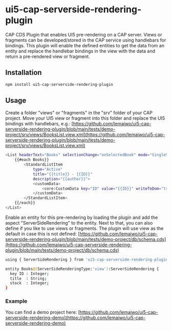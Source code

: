 # ui5-cap-serverside-rendering-plugin
CAP CDS Plugin that enables UI5 pre-rendering on a CAP server. Views or fragments can be developed/stored in the CAP service using handlebars for bindings. This plugin will enable the defined entities to get the data from an entity and replace the handlebar bindings in the view with the data and return a pre-rendered view or fragment. 

## Installation

```sh
npm install ui5-cap-serverside-rendering-plugin
```

## Usage

Create a folder "views" or "fragments" in the "srv" folder of your CAP project. Move your UI5 view or fragment into this folder and replace the UI5 bindings with handlebars, e.g.:
[https://github.com/lemaiwo/ui5-cap-serverside-rendering-plugin/blob/main/tests/demo-project/srv/views/BooksList.view.xml](https://github.com/lemaiwo/ui5-cap-serverside-rendering-plugin/blob/main/tests/demo-project/srv/views/BooksList.view.xml)
```sh
<List headerText="Books" selectionChange="onSelectedBook" mode="SingleSelectMaster" >
    {{#each Books}}
        <StandardListItem
            type="Active"
            title="{{title}} - {{ID}}"
            description="{{author}}">
            <customData>
                <core:CustomData key="ID" value="{{ID}}" writeToDom="true" />
            </customData>
        </StandardListItem>
    {{/each}}
</List>
```

Enable an entity for this pre-rendering by loading the plugin and add the aspect "ServerSideRendering" to the entity. Next to that, you can also define if you like to use views or fragments. The plugin will use view as the default in case this is not defined:
[https://github.com/lemaiwo/ui5-cap-serverside-rendering-plugin/blob/main/tests/demo-project/db/schema.cds](https://github.com/lemaiwo/ui5-cap-serverside-rendering-plugin/blob/main/tests/demo-project/db/schema.cds)
```sh
using { ServerSideRendering } from 'ui5-cap-serverside-rendering-plugin';

entity Books@(ServerSideRenderingType:'view'):ServerSideRendering {
  key ID : Integer;
  title  : String;
  stock  : Integer;
}
```
### Example

You can find a demo project here: [https://github.com/lemaiwo/ui5-cap-serverside-rendering-demo](https://github.com/lemaiwo/ui5-cap-serverside-rendering-demo)
